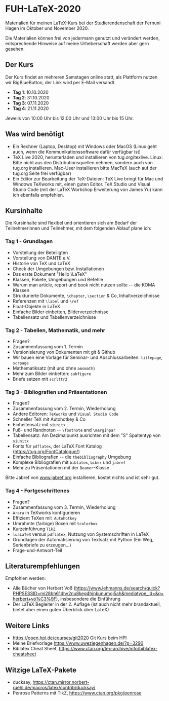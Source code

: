 # FUH-LaTeX-2020

Materialien für meinen LaTeX-Kurs bei der Studierendenschaft der Fernuni Hagen im Oktober und November 2020.

Die Materialien können frei von jedermann genutzt und verändert werden, entsprechende Hinweise auf meine Urheberschaft werden aber gern gesehen.

## Der Kurs

Der Kurs findet an mehreren Samstagen online statt, als Plattform nutzen wir BigBlueButton, der Link wird per E-Mail versandt.

* **Tag 1**: 10.10.2020
* **Tag 2**: 31.10.2020
* **Tag 3**: 07.11.2020
* **Tag 4**: 21.11.2020

Jeweils von 10:00 Uhr bis 12:00 Uhr und 13:00 Uhr bis 15 Uhr.

## Was wird benötigt

* Ein Rechner (Laptop, Desktop) mit Windows oder MacOS (Linux geht auch, wenn die Kommunikationssoftware dafür verfügbar ist)
* TeX Live 2020, herunterladen und installieren von tug.org/texlive. Linux: Bitte nicht aus den Distributionsquellen nehmen, sondern auch von tug.org installieren. Mac-User installieren bitte MacTeX (auch auf der tug.org Seite frei verfügbar)
* Ein Editor zur Bearbeitung der TeX-Dateien: TeX Live bringt für Mac und Windows TeXworks mit, einen guten Editor. TeX Studio und Visual Studio Code (mit der LaTeX Workshop Erweiterung von James Yu) kann ich ebenfalls empfehlen.

## Kursinhalte

Die Kursinhalte sind flexibel und orientieren sich am Bedarf der Teilnehmerinnen und Teilnehmer, mit dem folgenden Ablauf plane ich:

### Tag 1 - Grundlagen

* Vorstellung der Beteiligten
* Vorstellung von DANTE e.V.
* Historie von TeX und LaTeX
* Check der Umgebungen bzw. Installationen
* Das erste Dokument "Hello \LaTeX"
* Klassen, Pakete, Umgebungen und Befehle
* Warum man article, report und book nicht nutzen sollte -- die KOMA Klassen
* Strukturierte Dokumente, ``\chapter``, ``\section`` & Co, Inhaltverzeichnisse
* Referenzen mit ``\label`` und ``\ref``
* Float-Objekte in LaTeX
* Einfache Bilder einbetten, Bilderverzeichnisse
* Tabellensatz und Tabellenverzeichnisse

### Tag 2 - Tabellen, Mathematik, und mehr

* Fragen?
* Zusammenfassung vom 1. Termin
* Versionisierung von Dokumenten mit git & Github
* Wir bauen eine Vorlage für Seminar- und Abschlussarbeiten: ``titlepage``, ``scrpage``
* Mathematiksatz (mit und ohne ``amsmath``)
* Mehr zum Bilder einbetten: ``subfigure``
* Briefe setzen mit ``scrlttr2``

### Tag 3 - Bibliografien und Präsentationen

* Fragen?
* Zusammenfassung vom 2. Termin, Wiederholung
* Andere Editoren: ``TeXworks`` und ``Visual Studio Code``
* Schneller TeX mit Autohotkey & Co
* Einheitensatz mit ``siunitx``
* Fuß- und Randnoten -- ``\footnote`` and ``\marginpar``
* Tabellensatz: Am Dezimalpunkt ausrichten mit dem "S" Spaltentyp von ``siunitx``
* Fonts für ``pdflatex``, der LaTeX Font Katalog (https://tug.org/FontCatalogue/)
* Einfache Bibliografien -- die ``thebibliography`` Umgebung
* Komplexe Bibliografien mit ``biblatex``, ``biber`` und ``jabref``
* Mehr zu Präsentationen mit der ``Beamer``-Klasse

Bitte Jabref von www.jabref.org installieren, kostet nichts und ist sehr gut.

### Tag 4 - Fortgeschrittenes

* Fragen?
* Zusammenfassung vom 3. Termin, Wiederholung
* ``Arara`` in TeXworks konfigurieren
* Effizient TeXen mit`` Autohotkey``
* Umrahmte (farbige) Boxen mit ``tcolorbox``
* Kurzeinführung ``TikZ``
* ``luaLaTeX`` versus ``pdflatex``, Nutzung von Systemschriften in LaTeX
* Grundlagen der Automatisierung von Textsatz mit Python (Ein Weg, Serienbriefe zu erzeugen...)
* Frage-und-Antwort-Teil

## Literaturempfehlungen

Empfohlen werden:

* Alle Bücher von Herbert Voß (https://www.lehmanns.de/search/quick?PHPSESSID=mi28bh61dhv2nu8keg4hjnkunumgi5ah&mediatype_id=&q=herbert+vo%C3%9F), insbesondere die Einführung
* Der LaTeX Begleiter in der 2. Auflage (ist auch nicht mehr brandaktuell, bietet aber einen guten Überblick über LaTeX)

## Weitere Links

* https://open.hpi.de/courses/git2020 Git Kurs beim HPI
* Meine Briefvorlage https://www.uweziegenhagen.de/?p=3290
* Biblatex Cheat Sheet, https://www.ctan.org/tex-archive/info/biblatex-cheatsheet

## Witzige LaTeX-Pakete

* ducksay, https://ctan.mirror.norbert-ruehl.de/macros/latex/contrib/ducksay/
* Penrose Patterns mit TikZ, https://www.ctan.org/pkg/penrose
